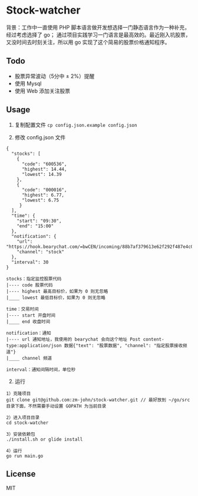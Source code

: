 # Stock-watcher
背景：工作中一直使用 PHP 脚本语言做开发想选择一门静态语言作为一种补充，经过考虑选择了 go；
通过项目实践学习一门语言是最高效的。最近刚入坑股票，又没时间去时刻关注，所以用 go 实现了这个简易的股票价格通知程序。

## Todo
* 股票异常波动（5分中 ± 2%）提醒
* 使用 Mysql
* 使用 Web 添加关注股票

## Usage

1. 复制配置文件 `cp config.json.example config.json`

2. 修改 config.json 文件
```
{
  "stocks": [
    {
      "code": "600536",
      "highest": 14.44,
      "lowest": 14.39
    },
    {
      "code": "000016",
      "highest": 6.77,
      "lowest": 6.75
     }
  ],
  "time": {
    "start": "09:30",
    "end": "15:00"
  },
  "notification": {
    "url": "https://hook.bearychat.com/=bwCEN/incoming/88b7af379613e62f292f487e4c08d42e",
    "channel": "stock"
  },
  "interval": 30
}

stocks：指定监控股票代码
|---- code 股票代码
|---- highest 最高目标价，如果为 0 则无忽略
|____ lowest 最低目标价，如果为 0 则无忽略

time：交易时间
|---- start 开盘时间
|____ end 收盘时间

notification：通知
|---- url 通知地址，我使用的 bearychat 会向这个地址 Post content-type:application/json 数据{"text": "股票数据", "channel": "指定股票接收频道"}
|____ channel 频道

interval：通知间隔时间，单位秒

```


2. 运行
```
1）克隆项目
git clone git@github.com:zm-john/stock-watcher.git // 最好放到 ~/go/src 目录下面，不然需要手动设置 GOPATH 为当前目录

2）进入项目目录
cd stock-watcher

3）安装依赖包
./install.sh or glide install

4）运行
go run main.go

```

## License
MIT